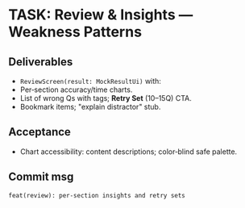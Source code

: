 # TASK: Review & Insights — Weakness Patterns


## Deliverables
- `ReviewScreen(result: MockResultUi)` with:
- Per‑section accuracy/time charts.
- List of wrong Qs with tags; **Retry Set** (10–15Q) CTA.
- Bookmark items; "explain distractor" stub.


## Acceptance
- Chart accessibility: content descriptions; color‑blind safe palette.


## Commit msg
`feat(review): per‑section insights and retry sets`